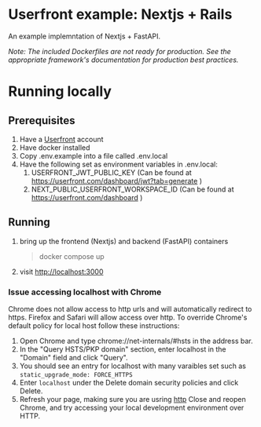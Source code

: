 # Userfront example: Nextjs + Rails

An example implemntation of Nextjs + FastAPI.

_Note: The included Dockerfiles are not ready for production. See the appropriate framework's documentation for production best practices._

# Running locally

## Prerequisites

1. Have a [Userfront](https://userfront.com/) account
1. Have docker installed
1. Copy .env.example into a file called .env.local
1. Have the following set as environment variables in .env.local:
    1. USERFRONT_JWT_PUBLIC_KEY (Can be found at https://userfront.com/dashboard/jwt?tab=generate )
    1. NEXT_PUBLIC_USERFRONT_WORKSPACE_ID (Can be found at https://userfront.com/dashboard )

## Running

1. bring up the frontend (Nextjs) and backend (FastAPI) containers
    > docker compose up
2. visit [http://localhost:3000](http://localhost:3000)

### Issue accessing localhost with Chrome
Chrome does not allow access to http urls and will automatically redirect to https. Firefox and Safari will allow access over http. To override Chrome's default policy for local host follow these instructions:
1. Open Chrome and type chrome://net-internals/#hsts in the address bar.
2. In the "Query HSTS/PKP domain" section, enter localhost in the "Domain" field and click "Query".
3. You should see an entry for localhost with many varaibles set such as `static_upgrade_mode: FORCE_HTTPS`
4. Enter `localhost` under the Delete domain security policies and click Delete.
5. Refresh your page, making sure you are usring [http](http://localhost:3000)
Close and reopen Chrome, and try accessing your local development environment over HTTP.